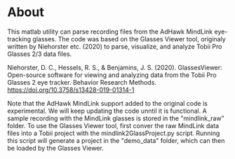 # About
This matlab utility can parse recording files from the AdHawk MindLink
eye-tracking glasses. The code was based on the Glasses Viewer tool, 
originaly written by Niehorster etc. (2020) to parse, visualize, and analyze
Tobii Pro Glasses 2/3 data files.

Niehorster, D. C., Hessels, R. S., & Benjamins, J. S. (2020). GlassesViewer: 
Open-source software for viewing and analyzing data from the Tobii Pro Glasses
 2 eye tracker. Behavior Research Methods. https://doi.org/10.3758/s13428-019-01314-1


Note that the AdHawk MindLink support added to the original code is experimental.
We will keep updating the code unntil it is functional. A sample recording with 
the MindLink glasses is stored in the "mindlink_raw" folder. To use the Glasses
Viewer tool, first conver the raw MindLink data files into a Tobii project with the
mindlink2GlassProject.py script. Running this script will generate a project in 
the "demo_data" folder, which can then be loaded by the Glasses Viewer.

